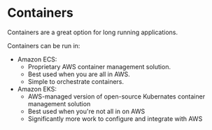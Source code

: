 # Containers

Containers are a great option for long running applications.

Containers can be run in:

* Amazon ECS:&#x20;
  * Proprietary AWS container management solution.&#x20;
  * Best used when you are all in AWS. &#x20;
  * Simple to orchestrate containers.&#x20;
* Amazon EKS:
  * AWS-managed version of open-source Kubernates container management solution
  * Best used when you're not all in on AWS
  * Significantly more work to configure and integrate with AWS
